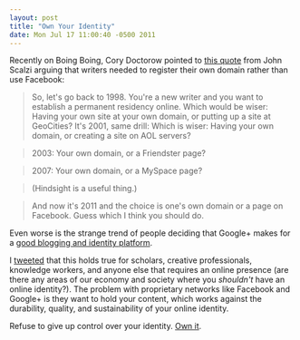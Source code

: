 ```yaml
---
layout: post
title: "Own Your Identity"
date: Mon Jul 17 11:00:40 -0500 2011
---
```


Recently on Boing Boing, Cory Doctorow pointed to [this quote](http://boingboing.net/2011/06/29/why-writers-should-h.html) from John Scalzi arguing that writers needed to register their own domain rather than use Facebook:

> So, let's go back to 1998. You're a new writer and you want to establish a permanent residency online. Which would be wiser: Having your own site at your own domain, or putting up a site at GeoCities?
It's 2001, same drill: Which is wiser: Having your own domain, or creating a site on AOL servers?

> 2003: Your own domain, or a Friendster page?

> 2007: Your own domain, or a MySpace page?

> (Hindsight is a useful thing.)

> And now it's 2011 and the choice is one's own domain or a page on Facebook. Guess which I think you should do.

Even worse is the strange trend of people deciding that Google+ makes for a [good blogging and identity platform](http://marshallk.com/why-ill-never-redirect-my-personal-blog-to-google-plus).

I [tweeted](https://twitter.com/#!/jaheppler/status/86110158928887808) that this holds true for scholars, creative professionals, knowledge workers, and anyone else that requires an online presence (are there any areas of our economy and society where you *shouldn't* have an online identity?). The problem with proprietary networks like Facebook and Google+ is they want to hold your content, which works against the durability, quality, and sustainability of your online identity.

Refuse to give up control over your identity. [Own it](http://www.marco.org/2011/07/11/own-your-identity).